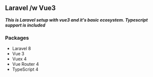 ## Laravel /w Vue3

__*This is Laravel setup with vue3 and it's basic ecosystem. Typescript support is included*__


### Packages

- Laravel 8
- Vue 3
- Vuex 4
- Vue Router 4
- TypeScript 4

